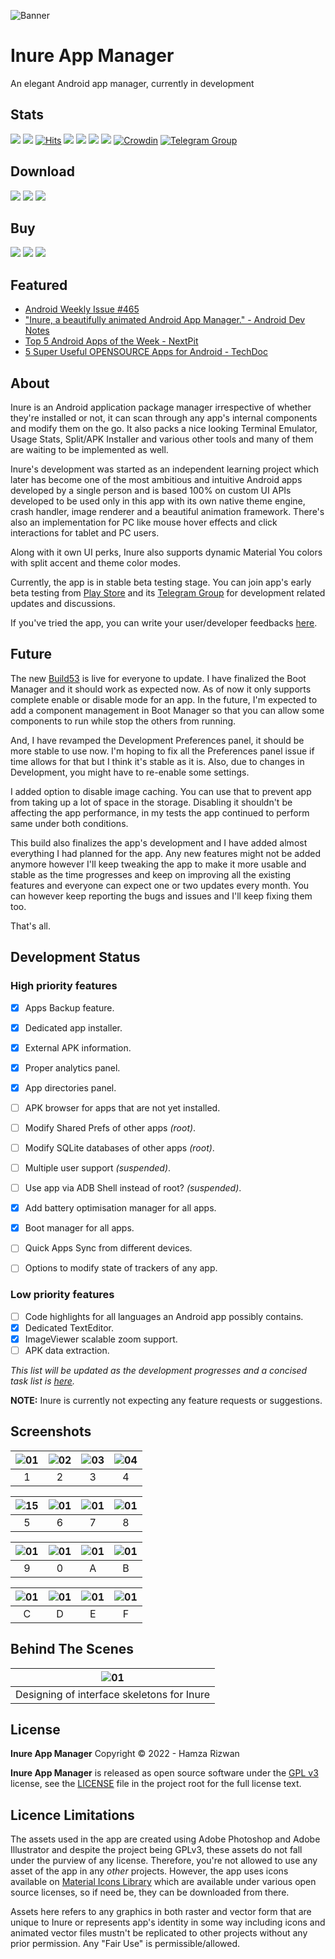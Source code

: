 ![Banner](assets/winter_banner.png)

# Inure App Manager

An elegant Android app manager, currently in development

## Stats

![](https://img.shields.io/tokei/lines/github/Hamza417/Inure?color=orange&label=Total%20Lines&logo=kotlin&logoColor=white)
![](https://img.shields.io/github/downloads/Hamza417/inure/total?color=orange&label=Total%20Downloads&logo=github&logoColor=white)
[![Hits](https://hits.seeyoufarm.com/api/count/incr/badge.svg?url=https%3A%2F%2Fgithub.com%2FHamza417%2FInure&count_bg=%239A3DC8&title_bg=%23555555&icon=tencentweibo.svg&icon_color=%23E7E7E7&title=Total+Visits&edge_flat=false)](https://hits.seeyoufarm.com)
![](https://img.shields.io/github/languages/count/Hamza417/Inure?color=white&label=Languages)
![](https://img.shields.io/github/license/Hamza417/Inure?color=red&label=License)
![](https://img.shields.io/badge/Minimum%20SDK-23%20(Marshmallow)-839192?logo=android&logoColor=white)
![](https://img.shields.io/badge/Target%20SDK-33%20(Android%2013)-566573?logo=android&logoColor=white)
[![Crowdin](https://badges.crowdin.net/inure/localized.svg)](https://crowdin.com/project/inure)
[![Telegram Group](https://img.shields.io/badge/Telegram%20Group-blue?logo=telegram)](https://t.me/inure_app_manager)

## Download

[![](https://img.shields.io/badge/Play%20Store-ea4335?logo=googleplay)](https://play.google.com/store/apps/details?id=app.simple.inure)
[![](https://img.shields.io/badge/IzzyOnDroid-4AB495?logo=fdroid)](https://apt.izzysoft.de/fdroid/index/apk/app.simple.inure)
[![](https://img.shields.io/badge/GitHub%20Releases-181717?logo=github)](https://github.com/Hamza417/Inure/releases/latest)

## Buy

[![](https://img.shields.io/badge/Full%20Unlocker%20(GumRoad)-$5.99-23a094?logo=gumroad&logoColor=white)](https://hamza417.gumroad.com/l/inure_unlocker/)
[![](https://img.shields.io/badge/Full%20Unlocker%20(Payhip)-$5.99-23a094?logo=payhip&logoColor=white)](https://payhip.com/b/D9ikG)
[![](https://img.shields.io/badge/Full%20Unlocker%20(Play%20Store)-~$5.99-ea4335?logo=googleplay)](https://play.google.com/store/apps/details?id=app.simple.inureunlocker)

## Featured

- [Android Weekly Issue #465](https://androidweekly.net/issues/issue-465)
- ["Inure, a beautifully animated Android App Manager." - Android Dev Notes](https://twitter.com/androiddevnotes/status/1389111968670179340)
- [Top 5 Android Apps of the Week - NextPit](https://www.nextpit.com/apps-of-the-week-51-2021)
- [5 Super Useful OPENSOURCE Apps for Android - TechDoc](https://youtu.be/vlf0jEFHR74)

## About

Inure is an Android application package manager irrespective of whether they're installed or not, it
can scan through any app's internal components and modify them on the go. It also packs a nice
looking Terminal Emulator, Usage Stats, Split/APK Installer and various other tools and many of them
are waiting to be implemented as well.

Inure's development was started as an independent learning project which later has become one of the
most ambitious and intuitive Android apps developed by a single person and is based 100% on custom
UI APIs developed to be used only in this app with its own native theme engine, crash handler, image
renderer and a beautiful animation framework. There's also an implementation for PC like mouse hover
effects and click interactions for tablet and PC users.

Along with it own UI perks, Inure also supports dynamic Material You colors with split accent and
theme color modes.

Currently, the app is in stable beta testing stage. You can join app's early beta testing
from [Play Store](https://play.google.com/store/apps/details?id=app.simple.inure) and
its [Telegram Group](https://t.me/inure_app_manager) for development related updates and
discussions.

If you've tried the app, you can write your user/developer
feedbacks [here](https://github.com/Hamza417/Inure/discussions/48).

## Future

The new [Build53](https://github.com/Hamza417/Inure/releases/tag/Build53) is live for everyone to
update. I have finalized the Boot Manager and it should work as expected now. As of now it only
supports complete enable or disable mode for an app. In the future, I'm expected to add a component
management in Boot Manager so that you can allow some components to run while stop the others from
running.

And, I have revamped the Development Preferences panel, it should be more stable to use now. I'm
hoping to fix all the Preferences panel issue if time allows for that but I think it's stable as it
is. Also, due to changes in Development, you might have to re-enable some settings.

I added option to disable image caching. You can use that to prevent app from taking up a lot of
space in the storage. Disabling it shouldn't be affecting the app performance, in my tests the app
continued to perform same under both conditions.

This build also finalizes the app's development and I have added almost everything I had planned for
the app. Any new features might not be added anymore however I'll keep tweaking the app to make it
more usable and stable as the time progresses and keep on improving all the existing features and
everyone can expect one or two updates every month. You can however keep reporting the bugs and
issues and I'll keep fixing them too.

That's all.

## Development Status

### High priority features

- [x] Apps Backup feature.
- [x] Dedicated app installer.
- [x] External APK information.
- [x] Proper analytics panel.
- [x] App directories panel.
- [ ] APK browser for apps that are not yet installed.
- [ ] Modify Shared Prefs of other apps _(root)_.
- [ ] Modify SQLite databases of other apps _(root)_.
- [ ] Multiple user support _(suspended)_.
- [ ] Use app via ADB Shell instead of root? _(suspended)_.
- [x] Add battery optimisation manager for all apps.
- [x] Boot manager for all apps.
- [ ] Quick Apps Sync from different devices.
- [ ] Options to modify state of trackers of any app.


### Low priority features

- [ ] Code highlights for all languages an Android app possibly contains.
- [x] Dedicated TextEditor.
- [x] ImageViewer scalable zoom support.
- [ ] APK data extraction.

*This list will be updated as the development progresses and a concised task list is [here](https://github.com/Hamza417/Inure/issues/63).*

<b>NOTE:</b> Inure is currently not expecting any feature requests or suggestions.

## Screenshots

| ![01](fastlane/metadata/android/en-US/images/phoneScreenshots/01.png) | ![02](fastlane/metadata/android/en-US/images/phoneScreenshots/03.png) | ![03](fastlane/metadata/android/en-US/images/phoneScreenshots/04.png) | ![04](fastlane/metadata/android/en-US/images/phoneScreenshots/06.jpg) |
|:---------------------------------------------------------------------:|:---------------------------------------------------------------------:|:---------------------------------------------------------------------:|:---------------------------------------------------------------------:|
|                                   1                                   |                                   2                                   |                                   3                                   |                                   4                                   |

| ![15](fastlane/metadata/android/en-US/images/phoneScreenshots/15.png) | ![01](fastlane/metadata/android/en-US/images/phoneScreenshots/07.png) | ![01](fastlane/metadata/android/en-US/images/phoneScreenshots/05.jpg) | ![01](fastlane/metadata/android/en-US/images/phoneScreenshots/08.jpg) |
|:---------------------------------------------------------------------:|:---------------------------------------------------------------------:|:---------------------------------------------------------------------:|:---------------------------------------------------------------------:|
|                                   5                                   |                                   6                                   |                                   7                                   |                                   8                                   |

| ![01](fastlane/metadata/android/en-US/images/phoneScreenshots/02.jpg) | ![01](fastlane/metadata/android/en-US/images/phoneScreenshots/09.jpg) | ![01](fastlane/metadata/android/en-US/images/phoneScreenshots/10.jpg) | ![01](fastlane/metadata/android/en-US/images/phoneScreenshots/11.jpg) |
|:---------------------------------------------------------------------:|:---------------------------------------------------------------------:|:---------------------------------------------------------------------:|:---------------------------------------------------------------------:|
|                                   9                                   |                                   0                                   |                                   A                                   |                                   B                                   |

| ![01](fastlane/metadata/android/en-US/images/phoneScreenshots/12.jpg) | ![01](fastlane/metadata/android/en-US/images/phoneScreenshots/13.png) | ![01](fastlane/metadata/android/en-US/images/phoneScreenshots/00.png) | ![01](fastlane/metadata/android/en-US/images/phoneScreenshots/14.png) |
|:---------------------------------------------------------------------:|:---------------------------------------------------------------------:|:---------------------------------------------------------------------:|:---------------------------------------------------------------------:|
|                                   C                                   |                                   D                                   |                                   E                                   |                                   F                                   |

## Behind The Scenes

|           ![01](./assets/01.jpg)           |
|:------------------------------------------:|
| Designing of interface skeletons for Inure |

## License

**Inure App Manager** Copyright © 2022 - Hamza Rizwan

**Inure App Manager** is released as open source software under
the [GPL v3](https://opensource.org/licenses/gpl-3.0.html)
license, see the [LICENSE](./LICENSE) file in the project root for the full license text.

## Licence Limitations

The assets used in the app are created using Adobe Photoshop and Adobe Illustrator and despite the
project being GPLv3, these assets do not fall under the purview of any license. Therefore, you're
not allowed to use any asset of the app in any _other_ projects. However, the app uses icons
available
on [Material Icons Library](https://fonts.google.com/icons?icon.style=Rounded&icon.set=Material+Icons)
which are available under various open source licenses, so if need be, they can be downloaded from
there.

Assets here refers to any graphics in both raster and vector form that are unique to Inure or
represents app's identity in some way including icons and animated vector files mustn't be
replicated to other projects without any prior permission. Any "Fair Use" is permissible/allowed.
